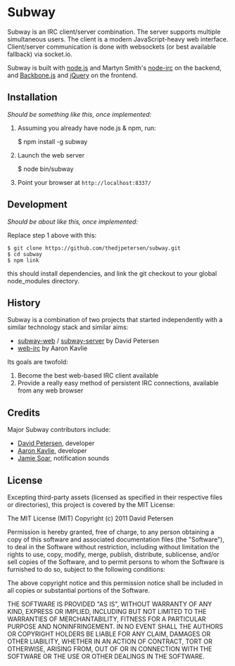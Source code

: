 Subway
======

Subway is an IRC client/server combination.
The server supports multiple simultaneous users. The client is a modern
JavaScript-heavy web interface. Client/server communication is done with
websockets (or best available fallback) via socket.io.

Subway is built with [node.js](http://nodejs.org/) and
Martyn Smith's [node-irc](https://github.com/martynsmith/node-irc) on the backend,
and [Backbone.js](http://documentcloud.github.com/backbone/) and
[jQuery](http://jquery.com/) on the frontend.


Installation
------------

*Should be something like this, once implemented:*

1. Assuming you already have node.js & npm, run:

    $ npm install -g subway

2. Launch the web server

    $ node bin/subway

3. Point your browser at `http://localhost:8337/`


Development
-----------

*Should be about like this, once implemented:*

Replace step 1 above with this:

    $ git clone https://github.com/thedjpetersen/subway.git
    $ cd subway
    $ npm link

this should install dependencies, and link the git checkout to your global
node_modules directory.


History
-------

Subway is a combination of two projects that started independently
with a similar technology stack and similar aims:

- [subway-web](https://github.com/thedjpetersen/subway-web) /
  [subway-server](https://github.com/thedjpetersen/subway-server)
  by David Petersen
- [web-irc](https://github.com/akavlie/web-irc) by Aaron Kavlie

Its goals are twofold:
1) Become the best web-based IRC client available
2) Provide a really easy method of persistent IRC connections, available
   from any web browser


Credits
-------

Major Subway contributors include:

- [David Petersen](https://github.com/thedjpetersen), developer
- [Aaron Kavlie](https://github.com/akavlie), developer
- [Jamie Soar](http://www.jamiesoarmusic.co.uk/), notification sounds


License
-------

Excepting third-party assets (licensed as specified in their respective files
or directories), this project is covered by the MIT License:


The MIT License (MIT)
Copyright (c) 2011 David Petersen

Permission is hereby granted, free of charge, to any person obtaining a copy of
this software and associated documentation files (the "Software"), to deal in
the Software without restriction, including without limitation the rights to
use, copy, modify, merge, publish, distribute, sublicense, and/or sell copies
of the Software, and to permit persons to whom the Software is furnished to do
so, subject to the following conditions:

The above copyright notice and this permission notice shall be included in all
copies or substantial portions of the Software.

THE SOFTWARE IS PROVIDED "AS IS", WITHOUT WARRANTY OF ANY KIND, EXPRESS OR
IMPLIED, INCLUDING BUT NOT LIMITED TO THE WARRANTIES OF MERCHANTABILITY,
FITNESS FOR A PARTICULAR PURPOSE AND NONINFRINGEMENT. IN NO EVENT SHALL THE
AUTHORS OR COPYRIGHT HOLDERS BE LIABLE FOR ANY CLAIM, DAMAGES OR OTHER
LIABILITY, WHETHER IN AN ACTION OF CONTRACT, TORT OR OTHERWISE, ARISING FROM,
OUT OF OR IN CONNECTION WITH THE SOFTWARE OR THE USE OR OTHER DEALINGS IN THE
SOFTWARE.

